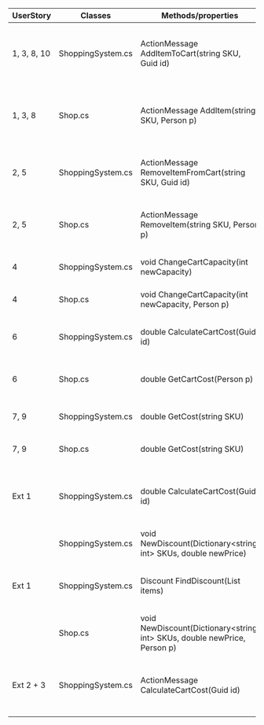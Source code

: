 | UserStory   | Classes           | Methods/properties                                                        | Scenario                                                                                           | Outputs                                                                       |
|-------------|-------------------|---------------------------------------------------------------------------|----------------------------------------------------------------------------------------------------|-------------------------------------------------------------------------------|
| 1, 3, 8, 10 | ShoppingSystem.cs | ActionMessage AddItemToCart(string SKU, Guid id)                          | Adds an item(Bagel, coffee, filling) to the cart if it got space for it and it exist in inventory. | An Success ActionMessage if the bagel is added to the cart, a false otherwise |
| 1, 3, 8     | Shop.cs           | ActionMessage AddItem(string SKU, Person p)                               | Calls the AddItemToCart in the Shop.cs                                                             | An Success ActionMessage if the bagel is added to the cart, false otherwise   |
| 2, 5        | ShoppingSystem.cs | ActionMessage RemoveItemFromCart(string SKU, Guid id)                     | Remove an item from the cart if it exists                                                          | An Success ActionMessage if the item is removed, false otherwise              |
| 2, 5        | Shop.cs           | ActionMessage RemoveItem(string SKU, Person p)                            | Calls the RemoveItemFromCart in shop.cs                                                            | An Success ActionMessage if the item is removed, false otherwise              |
| 4           | ShoppingSystem.cs | void ChangeCartCapacity(int newCapacity)                                  | Changes the capacity of all carts in the shop                                                      |                                                                               |
| 4           | Shop.cs           | void ChangeCartCapacity(int newCapacity, Person p)                        | Call the ChangeCartCapacity in shop                                                                |                                                                               |
| 6           | ShoppingSystem.cs | double CalculateCartCost(Guid id)                                         | Calculate the cost of the cart associated with the guid                                            | The cost of the cart if association, 0 otherwise                              |
| 6           | Shop.cs           | double GetCartCost(Person p)                                              | Calls the CalculateCartCost from shop                                                              | The cost of the cart if associated, 0 otherwise                               |
| 7, 9        | ShoppingSystem.cs | double GetCost(string SKU)                                                | Get the cost of an item, 0 if not found                                                            | The cost of the item, 0 if not found                                          |
| 7, 9        | Shop.cs           | double GetCost(string SKU)                                                | Calls the GetCost from shop                                                                        | the cost of the item, 0 if not found                                          |
| Ext 1       | ShoppingSystem.cs | double CalculateCartCost(Guid id)                                         | Extended version of the CalculateCartCost function. Now calculates discounts before single items.  | The cost of the cart with respect to discounts.                               |
|             | ShoppingSystem.cs | void NewDiscount(Dictionary<string, int> SKUs, double newPrice)           | Adds a new discount to the store.                                                                  |                                                                               |
| Ext 1       | ShoppingSystem.cs | Discount FindDiscount(List<Item> items)                                   | Finds the best discount for the items in question                                                  | The best discount(object) for the list of items in question                   |
|             | Shop.cs           | void NewDiscount(Dictionary<string, int> SKUs, double newPrice, Person p) | Adds a new discount to the shopping system if the person is manager.                               |                                                                               |
| Ext 2 + 3   | ShoppingSystem.cs | ActionMessage<double> CalculateCartCost(Guid id)                          | Extended version where the receipt is generated while calculating cost                             | An ActionMessage object containing the cost and a receipt                     |
